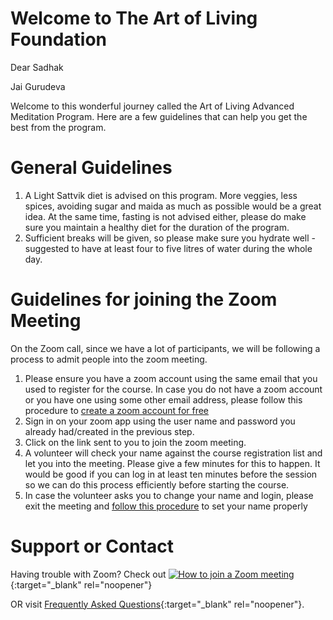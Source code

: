 # Welcome to The Art of Living Foundation

Dear Sadhak

Jai Gurudeva

Welcome to this wonderful journey called the Art of Living Advanced Meditation Program. Here are a few guidelines that can help you get the best from the program. 

# General Guidelines

1. A Light Sattvik diet is advised on this program. More veggies, less spices, avoiding sugar and maida as much as possible would be a great idea. At the same time, fasting is not advised either, please do make sure you maintain a healthy diet for the duration of the program.
2. Sufficient breaks will be given, so please make sure you hydrate well - suggested to have at least four to five litres of water during the whole day. 

# Guidelines for joining the Zoom Meeting

On the Zoom call, since we have a lot of participants, we will be following a process to admit people into the zoom meeting. 

1. Please ensure you have a zoom account using the same email that you used to register for the course. In case you do not have a zoom account or you have one using some other email address, please follow this procedure to [create a zoom account for free](/createzoom.md) 
2. Sign in on your zoom app using the user name and password you already had/created in the previous step.
3. Click on the link sent to you to join the zoom meeting. 
4. A volunteer will check your name against the course registration list and let you into the meeting. Please give a few minutes for this to happen. It would be good if you can log in at least ten minutes before the session so we can do this process efficiently before starting the course. 
5. In case the volunteer asks you to change your name and login, please exit the meeting and [follow this procedure](/editprofile.md) to set your name properly

# Support or Contact

Having trouble with Zoom? Check out 
[![How to join a Zoom meeting](https://img.youtube.com/vi/hIkCmbvAHQQ/0.jpg)](https://www.youtube.com/watch?v=hIkCmbvAHQQ){:target="_blank" rel="noopener"}

OR visit [Frequently Asked Questions](https://support.zoom.us/hc/en-us/articles/206175806-Frequently-asked-questions){:target="_blank" rel="noopener"}.
